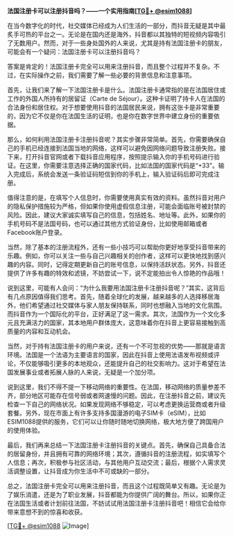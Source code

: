 **法国注册卡可以注册抖音吗？——一个实用指南[[TG💪+ @esim1088](https://t.me/s/esim1088)]**

在当今数字化的时代，社交媒体已经成为人们生活的一部分，而抖音无疑是其中最炙手可热的平台之一。无论是在国内还是海外，抖音都以其独特的短视频内容吸引了无数用户。然而，对于一些身处国外的人来说，尤其是持有法国注册卡的朋友，可能会有一个疑问：法国注册卡可以注册抖音吗？

答案是肯定的！法国注册卡完全可以用来注册抖音，而且整个过程并不复杂。不过，在实际操作之前，我们需要了解一些必要的背景信息和注意事项。

首先，让我们来了解一下法国注册卡是什么。法国注册卡通常指的是在法国居住或工作的外国人所持有的居留证（Carte de Séjour）。这种卡证明了持卡人在法国的合法身份和居住权。对于想要使用抖音的法国居民来说，拥有这张卡是非常重要的，因为它不仅是你在法国生活的证明，也是你在数字世界中建立身份的重要依据。

那么，如何利用法国注册卡注册抖音呢？其实步骤非常简单。首先，你需要确保自己的手机已经连接到法国当地的网络，这样可以避免因网络问题导致注册失败。接下来，打开抖音官网或者下载抖音应用程序，按照提示输入你的手机号码进行验证。在这里，你需要注意选择正确的国家代码，比如法国的国家代码是“+33”。输入完成后，系统会发送一条验证码短信到你的手机上，输入验证码后即可完成注册。

值得注意的是，在填写个人信息时，你需要使用真实有效的资料。虽然抖音对用户的隐私保护措施较为严格，但如果你使用虚假信息注册，可能会面临账号被封禁的风险。因此，建议大家诚实填写自己的信息，包括姓名、地址等。此外，如果你的手机号码不是法国号码，也可以通过其他方式验证身份，比如使用邮箱或者Facebook账户登录。

当然，除了基本的注册流程外，还有一些小技巧可以帮助你更好地享受抖音带来的乐趣。例如，你可以关注一些与自己兴趣相关的创作者，这样可以更快地找到感兴趣的内容。同时，记得定期更新自己的账号信息，以保持活跃状态。另外，抖音还提供了许多有趣的特效和滤镜，不妨尝试一下，说不定能拍出令人惊艳的作品哦！

说到这里，可能有人会问：“为什么我要用法国注册卡注册抖音呢？”其实，这背后有几点原因值得我们思考。首先，随着全球化的发展，越来越多的人选择移居海外，他们希望通过社交媒体与家人朋友保持联系，同时也想融入当地的文化氛围。而抖音作为一个国际化的平台，正好满足了这一需求。其次，法国作为一个文化多元且充满活力的国家，其本地用户群体庞大，这意味着你在抖音上更容易接触到高质量的内容和互动机会。

当然，对于持有法国注册卡的用户来说，还有一个不可忽视的优势——那就是语言环境。法国是一个法语为主要语言的国家，因此在抖音上使用法语发布视频或评论，不仅能够吸引更多的本地观众，还能提升自己的社交影响力。这对于希望在法国发展事业或者拓展人脉的人来说，无疑是一个加分项。

说到这里，我们不得不提一下移动网络的重要性。在法国，移动网络的质量参差不齐，部分地区可能存在信号弱或者网速慢的问题。因此，在注册抖音之前，建议先检查一下自己的网络状况。如果发现网络不够稳定，可以考虑更换运营商或者升级套餐。另外，现在市面上有许多支持多国漫游的电子SIM卡（eSIM），比如ESIM1088提供的服务，它们可以让你随时随地切换网络，极大地方便了跨国用户的使用体验。

最后，我们再来总结一下法国注册卡注册抖音的关键点。首先，确保自己具备合法的居留身份，并且拥有可靠的网络环境；其次，遵循抖音的注册流程，如实填写个人信息；再次，积极参与社区活动，与其他用户互动交流；最后，根据个人需求灵活调整设置，让抖音成为你生活中不可或缺的一部分。

总之，法国注册卡完全可以用来注册抖音，而且这个过程既简单又有趣。无论是为了娱乐消遣，还是为了职业发展，抖音都能为你提供广阔的舞台。所以，如果你正在法国生活或者计划前往法国，不妨试试用法国注册卡注册抖音吧！相信它会给你带来意想不到的惊喜和收获。

[[TG💪+ @esim1088](https://t.me/s/esim1088) ![Image](https://i.postimg.cc/4NQfJmqS/Snipaste-2025-05-13-00-14-12.png)]